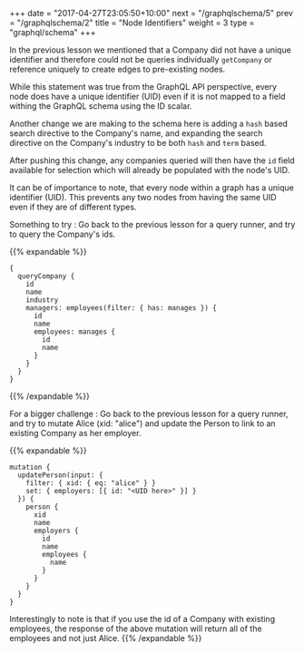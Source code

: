 +++
date = "2017-04-27T23:05:50+10:00"
next = "/graphqlschema/5"
prev = "/graphqlschema/2"
title = "Node Identifiers"
weight = 3
type = "graphql/schema"
+++

In the previous lesson we mentioned that a Company did not have a unique identifier and therefore could not be queries individually `getCompany` or reference uniquely to create edges to pre-existing nodes.

While this statement was true from the GraphQL API perspective, every node does have a unique identifier (UID) even if it is not mapped to a field withing the GraphQL schema using the ID scalar.

Another change we are making to the schema here is adding a `hash` based search directive to the Company's name, and expanding the search directive on the Company's industry to be both `hash` and `term` based.

After pushing this change, any companies queried will then have the `id` field available for selection which will already be populated with the node's UID.

It can be of importance to note, that every node within a graph has a unique identifier (UID). This prevents any two nodes from having the same UID even if they are of different types.

Something to try : Go back to the previous lesson for a query runner, and try to query the Company's ids.

{{% expandable %}}
```
{
  queryCompany {
    id
    name
    industry
    managers: employees(filter: { has: manages }) {
      id
      name
      employees: manages {
        id
        name
      }
    }
  }
}
```
{{% /expandable %}}

For a bigger challenge : Go back to the previous lesson for a query runner, and try to mutate Alice (xid: "alice") and update the Person to link to an existing Company as her employer.

{{% expandable %}}
```
mutation {
  updatePerson(input: {
    filter: { xid: { eq: "alice" } }
    set: { employers: [{ id: "<UID here>" }] }
  }) {
    person {
      xid
      name
      employers {
        id
        name
        employees {
          name
        }
      }
    }
  }
}
```

Interestingly to note is that if you use the id of a Company with existing employees, the response of the above mutation will return all of the employees and not just Alice.
{{% /expandable %}}
